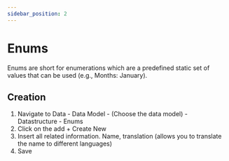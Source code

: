 ```yaml
---
sidebar_position: 2
---
```


# Enums

Enums are short for enumerations which are a predefined static set of values that can be used (e.g., Months: January).

## Creation

1. Navigate to Data - Data Model - (Choose the data model) - Datastructure - Enums
2. Click on the add + Create New
3. Insert all related information. Name, translation (allows you to translate the name to different languages)
4. Save
